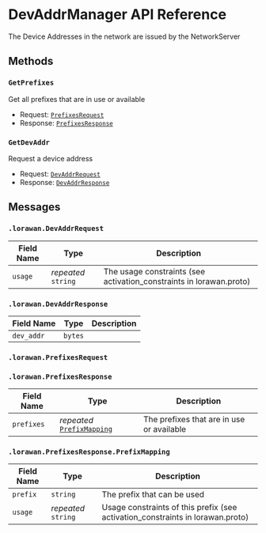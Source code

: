 # DevAddrManager API Reference

The Device Addresses in the network are issued by the NetworkServer

## Methods

### `GetPrefixes`

Get all prefixes that are in use or available

- Request: [`PrefixesRequest`](#lorawanprefixesrequest)
- Response: [`PrefixesResponse`](#lorawanprefixesrequest)

### `GetDevAddr`

Request a device address

- Request: [`DevAddrRequest`](#lorawandevaddrrequest)
- Response: [`DevAddrResponse`](#lorawandevaddrrequest)

## Messages

### `.lorawan.DevAddrRequest`

| Field Name | Type | Description |
| ---------- | ---- | ----------- |
| `usage` | _repeated_ `string` | The usage constraints (see activation_constraints in lorawan.proto) |

### `.lorawan.DevAddrResponse`

| Field Name | Type | Description |
| ---------- | ---- | ----------- |
| `dev_addr` | `bytes` |  |

### `.lorawan.PrefixesRequest`

### `.lorawan.PrefixesResponse`

| Field Name | Type | Description |
| ---------- | ---- | ----------- |
| `prefixes` | _repeated_ [`PrefixMapping`](#lorawanprefixesresponseprefixmapping) | The prefixes that are in use or available |

### `.lorawan.PrefixesResponse.PrefixMapping`

| Field Name | Type | Description |
| ---------- | ---- | ----------- |
| `prefix` | `string` | The prefix that can be used |
| `usage` | _repeated_ `string` | Usage constraints of this prefix (see activation_constraints in lorawan.proto) |

